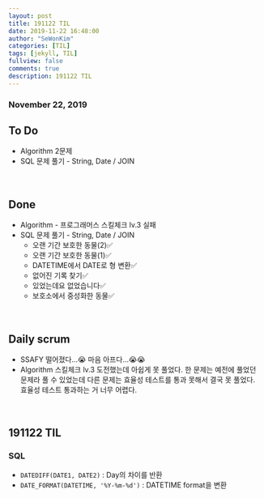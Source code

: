 ```yaml
---
layout: post
title: 191122 TIL 
date: 2019-11-22 16:48:00
author: "SeWonKim"
categories: [TIL]
tags: [jekyll, TIL]
fullview: false
comments: true
description: 191122 TIL
---
```


### November 22, 2019

## To Do
- Algorithm 2문제
- SQL 문제 풀기 - String, Date / JOIN


　
　
## Done
- Algorithm - 프로그래머스 스킬체크 lv.3 실패
- SQL 문제 풀기 - String, Date / JOIN
    - 오랜 기간 보호한 동물(2)✅ 
    - 오랜 기간 보호한 동물(1)✅
    - DATETIME에서 DATE로 형 변환✅ 
    - 없어진 기록 찾기✅ 
    - 있었는데요 없었습니다✅
    - 보호소에서 중성화한 동물✅

　
　
## Daily scrum 
- SSAFY 떨어졌다...😭 마음 아프다...😭😭 
- Algorithm 스킬체크 lv.3 도전했는데 아쉽게 못 풀었다. 한 문제는 예전에 풀었던 문제라 풀 수 있었는데 다른 문제는 효율성 테스트를 통과 못해서 결국 못 풀었다.
효율성 테스트 통과하는 거 너무 어렵다.
    

　
　
## 191122 TIL 
### SQL
- `DATEDIFF(DATE1, DATE2)` : Day의 차이를 반환
- `DATE_FORMAT(DATETIME, '%Y-%m-%d')` : DATETIME format을 변환